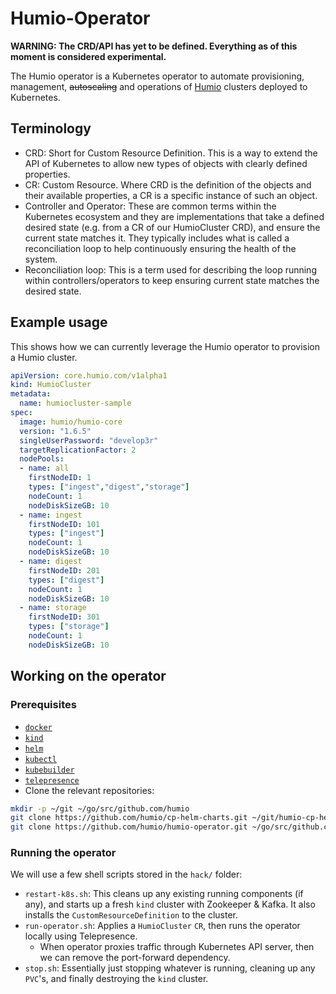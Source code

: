 # Humio-Operator

**WARNING: The CRD/API has yet to be defined. Everything as of this moment is considered experimental.**

The Humio operator is a Kubernetes operator to automate provisioning, management, ~~autoscaling~~ and operations of [Humio](https://humio.com) clusters deployed to Kubernetes.

## Terminology

- CRD: Short for Custom Resource Definition. This is a way to extend the API of Kubernetes to allow new types of objects with clearly defined properties.
- CR: Custom Resource. Where CRD is the definition of the objects and their available properties, a CR is a specific instance of such an object.
- Controller and Operator: These are common terms within the Kubernetes ecosystem and they are implementations that take a defined desired state (e.g. from a CR of our HumioCluster CRD), and ensure the current state matches it. They typically includes what is called a reconciliation loop to help continuously ensuring the health of the system.
- Reconciliation loop: This is a term used for describing the loop running within controllers/operators to keep ensuring current state matches the desired state.

## Example usage

This shows how we can currently leverage the Humio operator to provision a Humio cluster.

```yaml
apiVersion: core.humio.com/v1alpha1
kind: HumioCluster
metadata:
  name: humiocluster-sample
spec:
  image: humio/humio-core
  version: "1.6.5"
  singleUserPassword: "develop3r"
  targetReplicationFactor: 2
  nodePools:
  - name: all
    firstNodeID: 1
    types: ["ingest","digest","storage"]
    nodeCount: 1
    nodeDiskSizeGB: 10
  - name: ingest
    firstNodeID: 101
    types: ["ingest"]
    nodeCount: 1
    nodeDiskSizeGB: 10
  - name: digest
    firstNodeID: 201
    types: ["digest"]
    nodeCount: 1
    nodeDiskSizeGB: 10
  - name: storage
    firstNodeID: 301
    types: ["storage"]
    nodeCount: 1
    nodeDiskSizeGB: 10
```

## Working on the operator

### Prerequisites

- [`docker`](https://docs.docker.com/docker-for-mac/install)
- [`kind`](https://github.com/kubernetes-sigs/kind#installation-and-usage)
- [`helm`](https://helm.sh/docs/using_helm/#installing-helm)
- [`kubectl`](https://kubernetes.io/docs/tasks/tools/install-kubectl/#install-kubectl-on-macos)
- [`kubebuilder`](https://book.kubebuilder.io/quick-start.html#installation)
- [`telepresence`](https://www.telepresence.io/reference/install)
- Clone the relevant repositories:

```bash
mkdir -p ~/git ~/go/src/github.com/humio
git clone https://github.com/humio/cp-helm-charts.git ~/git/humio-cp-helm-charts
git clone https://github.com/humio/humio-operator.git ~/go/src/github.com/humio/humio-operator
```

### Running the operator

We will use a few shell scripts stored in the `hack/` folder:

- `restart-k8s.sh`: This cleans up any existing running components (if any), and starts up a fresh `kind` cluster with Zookeeper & Kafka. It also installs the `CustomResourceDefinition` to the cluster.
- `run-operator.sh`: Applies a `HumioCluster` `CR`, then runs the operator locally using Telepresence.
  - When operator proxies traffic through Kubernetes API server, then we can remove the port-forward dependency.
- `stop.sh`: Essentially just stopping whatever is running, cleaning up any `PVC`'s, and finally destroying the `kind` cluster.
